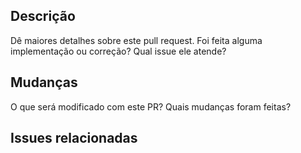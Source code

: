 ## Descrição

Dê maiores detalhes sobre este pull request. Foi feita alguma implementação ou correção? Qual issue ele atende?

## Mudanças

O que será modificado com este PR? Quais mudanças foram feitas?

## Issues relacionadas

<!--
 Para relacionar Issues, basta digitar #numero_da_issue, exemplo
 #1
-->
